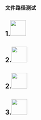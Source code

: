 ### 文件路径测试

## 1.<img src="https://raw.githubusercontent.com/jarocheng0123/beginner_guide/refs/heads/main/png/SwitchyOmega.png" width="50" />

## 2.<img src="https://raw.githubusercontent.com/jarocheng0123/beginner_guide/refs/heads/main/png/ClashVergeRev.png" width="50" />
## 2.<img src="https://raw.githubusercontent.com/jarocheng0123/beginner_guide/refs/heads/main/png/VPN/ClashVergeRev.png" width="50" />


## 3.<img src="https://raw.githubusercontent.com/jarocheng0123/beginner_guide/blob/main/png/%E6%9C%BA%E5%9C%BA/bbxy.png" width="50" />
